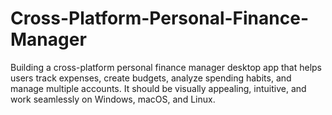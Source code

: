 # Cross-Platform-Personal-Finance-Manager
Building a cross-platform personal finance manager desktop app that helps users track expenses, create budgets, analyze spending habits, and manage multiple accounts. It should be visually appealing, intuitive, and work seamlessly on Windows, macOS, and Linux.
